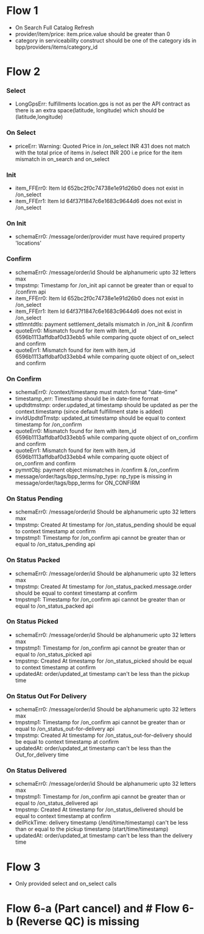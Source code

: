 # Flow 1

- On Search Full Catalog Refresh
- provider/item/price: item.price.value should be greater than 0
- category in serviceability construct should be one of the category ids in bpp/providers/items/category_id

# Flow 2

### Select

- LongGpsErr: fulfillments location.gps is not as per the API contract as there is an extra space(latitude, longitude) which should be (latitude,longitude)

### On Select

- priceErr: Warning: Quoted Price in /on_select INR 431 does not match with the total price of items in /select INR 200 i.e price for the item mismatch in on_search and on_select

### Init

- item_FFErr0: Item Id 652bc2f0c74738e1e91d26b0 does not exist in /on_select
- item_FFErr1: Item Id 64f37f1847c6e1683c9644d6 does not exist in /on_select

### On Init

- schemaErr0: /message/order/provider must have required property 'locations'

### Confirm

- schemaErr0: /message/order/id Should be alphanumeric upto 32 letters max
- tmpstmp: Timestamp for /on_init api cannot be greater than or equal to /confirm api
- item_FFErr0: Item Id 652bc2f0c74738e1e91d26b0 does not exist in /on_select
- item_FFErr1: Item Id 64f37f1847c6e1683c9644d6 does not exist in /on_select
- sttlmntdtls: payment settlement_details mismatch in /on_init & /confirm
- quoteErr0: Mismatch found for item with item_id 6596b1113affdbaf0d33ebb5 while comparing quote object of on_select and confirm
- quoteErr1: Mismatch found for item with item_id 6596b1113affdbaf0d33ebb4 while comparing quote object of on_select and confirm

### On Confirm

- schemaErr0: /context/timestamp must match format "date-time"
- timestamp_err: Timestamp should be in date-time format
- updtdtmstmp: order.updated_at timestamp should be updated as per the context.timestamp (since default fulfillment state is added)
- invldUpdtdTmstp: updated_at timestamp should be equal to context timestamp for /on_confirm
- quoteErr0: Mismatch found for item with item_id 6596b1113affdbaf0d33ebb5 while comparing quote object of on_confirm and confirm
- quoteErr1: Mismatch found for item with item_id 6596b1113affdbaf0d33ebb4 while comparing quote object of on_confirm and confirm
- pymntObj: payment object mismatches in /confirm & /on_confirm
- message/order/tags/bpp_terms/np_type: np_type is missing in message/order/tags/bpp_terms for ON_CONFIRM

### On Status Pending

- schemaErr0: /message/order/id Should be alphanumeric upto 32 letters max
- tmpstmp: Created At timestamp for /on_status_pending should be equal to context timestamp at confirm
- tmpstmp1: Timestamp for /on_confirm api cannot be greater than or equal to /on_status_pending api

### On Status Packed

- schemaErr0: /message/order/id Should be alphanumeric upto 32 letters max
- tmpstmp: Created At timestamp for /on_status_packed.message.order should be equal to context timestamp at confirm
- tmpstmp1: Timestamp for /on_confirm api cannot be greater than or equal to /on_status_packed api

### On Status Picked

- schemaErr0: /message/order/id Should be alphanumeric upto 32 letters max
- tmpstmp1: Timestamp for /on_confirm api cannot be greater than or equal to /on_status_picked api
- tmpstmp: Created At timestamp for /on_status_picked should be equal to context timestamp at confirm
- updatedAt: order/updated_at timestamp can't be less than the pickup time

### On Status Out For Delivery

- schemaErr0: /message/order/id Should be alphanumeric upto 32 letters max
- tmpstmp1: Timestamp for /on_confirm api cannot be greater than or equal to /on_status_out-for-delivery api
- tmpstmp: Created At timestamp for /on_status_out-for-delivery should be equal to context timestamp at confirm
- updatedAt: order/updated_at timestamp can't be less than the Out_for_delivery time

### On Status Delivered

- schemaErr0: /message/order/id Should be alphanumeric upto 32 letters max
- tmpstmp1: Timestamp for /on_confirm api cannot be greater than or equal to /on_status_delivered api
- tmpstmp: Created At timestamp for /on_status_delivered should be equal to context timestamp at confirm
- delPickTime: delivery timestamp (/end/time/timestamp) can't be less than or equal to the pickup timestamp (start/time/timestamp)
- updatedAt: order/updated_at timestamp can't be less than the delivery time

# Flow 3

- Only provided select and on_select calls

# Flow 6-a (Part cancel) and # Flow 6-b (Reverse QC) is missing
